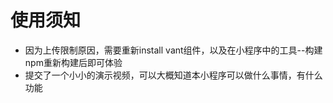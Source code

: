 # 使用须知

- 因为上传限制原因，需要重新install vant组件，以及在小程序中的工具--构建npm重新构建后即可体验
- 提交了一个小小的演示视频，可以大概知道本小程序可以做什么事情，有什么功能
